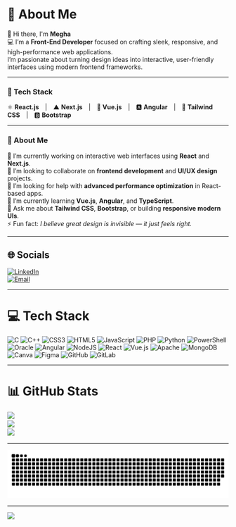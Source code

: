 # 💫 About Me

👋 Hi there, I'm **Megha**  
💻 I’m a **Front-End Developer** focused on crafting sleek, responsive, and high-performance web applications.  
I’m passionate about turning design ideas into interactive, user-friendly interfaces using modern frontend frameworks.

---

### 🧠 Tech Stack

⚛️ **React.js** | ▲ **Next.js** | 🖖 **Vue.js** | 🅰️ **Angular** | 🎨 **Tailwind CSS** | 🅱️ **Bootstrap**

---

### 💬 About Me

🔭 I’m currently working on interactive web interfaces using **React** and **Next.js**.  
🤝 I’m looking to collaborate on **frontend development** and **UI/UX design** projects.  
🧩 I’m looking for help with **advanced performance optimization** in React-based apps.  
🌱 I’m currently learning **Vue.js**, **Angular**, and **TypeScript**.  
💬 Ask me about **Tailwind CSS**, **Bootstrap**, or building **responsive modern UIs**.  
⚡ Fun fact: *I believe great design is invisible — it just feels right.*

---

## 🌐 Socials
[![LinkedIn](https://img.shields.io/badge/LinkedIn-%230077B5.svg?logo=linkedin&logoColor=white)](https://www.linkedin.com/in/meggscodes/)  
[![Email](https://img.shields.io/badge/Email-D14836?logo=gmail&logoColor=white)](mailto:meghasharma0793@gmail.com)

---

# 💻 Tech Stack
![C](https://img.shields.io/badge/c-%2300599C.svg?style=for-the-badge&logo=c&logoColor=white)
![C++](https://img.shields.io/badge/c++-%2300599C.svg?style=for-the-badge&logo=c%2B%2B&logoColor=white)
![CSS3](https://img.shields.io/badge/css3-%231572B6.svg?style=for-the-badge&logo=css3&logoColor=white)
![HTML5](https://img.shields.io/badge/html5-%23E34F26.svg?style=for-the-badge&logo=html5&logoColor=white)
![JavaScript](https://img.shields.io/badge/javascript-%23323330.svg?style=for-the-badge&logo=javascript&logoColor=%23F7DF1E)
![PHP](https://img.shields.io/badge/php-%23777BB4.svg?style=for-the-badge&logo=php&logoColor=white)
![Python](https://img.shields.io/badge/python-3670A0?style=for-the-badge&logo=python&logoColor=ffdd54)
![PowerShell](https://img.shields.io/badge/PowerShell-%235391FE.svg?style=for-the-badge&logo=powershell&logoColor=white)
![Oracle](https://img.shields.io/badge/Oracle-F80000?style=for-the-badge&logo=oracle&logoColor=white)
![Angular](https://img.shields.io/badge/angular-%23DD0031.svg?style=for-the-badge&logo=angular&logoColor=white)
![NodeJS](https://img.shields.io/badge/node.js-6DA55F?style=for-the-badge&logo=node.js&logoColor=white)
![React](https://img.shields.io/badge/react-%2320232a.svg?style=for-the-badge&logo=react&logoColor=%2361DAFB)
![Vue.js](https://img.shields.io/badge/vue.js-%2335495e.svg?style=for-the-badge&logo=vuedotjs&logoColor=%234FC08D)
![Apache](https://img.shields.io/badge/apache-%23D42029.svg?style=for-the-badge&logo=apache&logoColor=white)
![MongoDB](https://img.shields.io/badge/MongoDB-%234ea94b.svg?style=for-the-badge&logo=mongodb&logoColor=white)
![Canva](https://img.shields.io/badge/Canva-%2300C4CC.svg?style=for-the-badge&logo=Canva&logoColor=white)
![Figma](https://img.shields.io/badge/figma-%23F24E1E.svg?style=for-the-badge&logo=figma&logoColor=white)
![GitHub](https://img.shields.io/badge/github-%23121011.svg?style=for-the-badge&logo=github&logoColor=white)
![GitLab](https://img.shields.io/badge/gitlab-%23181717.svg?style=for-the-badge&logo=gitlab&logoColor=white)

---

# 📊 GitHub Stats
![](https://github-readme-stats.vercel.app/api?username=meggs-sol&theme=dark&hide_border=false&include_all_commits=false&count_private=false)  
![](https://nirzak-streak-stats.vercel.app/?user=meggs-sol&theme=dark&hide_border=false)  
![](https://github-readme-stats.vercel.app/api/top-langs/?username=meggs-sol&theme=dark&hide_border=false&include_all_commits=false&count_private=false&layout=compact)

---


![GitHub Snake Animation](https://github.com/meggs-sol/meggs-sol/blob/output/github-snake-dark.svg)

---

[![](https://visitcount.itsvg.in/api?id=meggs-sol&icon=0&color=0)](https://visitcount.itsvg.in)
